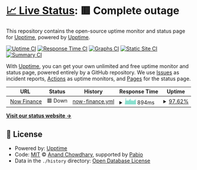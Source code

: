 # [📈 Live Status](https://lizinowfinance.github.io/nowfinance-uptime): <!--live status--> **🟥 Complete outage**

This repository contains the open-source uptime monitor and status page for [Upptime](https://upptime.js.org), powered by [Upptime](https://github.com/upptime/upptime).

[![Uptime CI](https://github.com/lizinowfinance/nowfinance-upptime/workflows/Uptime%20CI/badge.svg)](https://github.com/lizinowfinance/nowfinance-upptime/actions?query=workflow%3A%22Uptime+CI%22)
[![Response Time CI](https://github.com/lizinowfinance/nowfinance-upptime/workflows/Response%20Time%20CI/badge.svg)](https://github.com/lizinowfinance/nowfinance-upptime/actions?query=workflow%3A%22Response+Time+CI%22)
[![Graphs CI](https://github.com/lizinowfinance/nowfinance-upptime/workflows/Graphs%20CI/badge.svg)](https://github.com/lizinowfinance/nowfinance-upptime/actions?query=workflow%3A%22Graphs+CI%22)
[![Static Site CI](https://github.com/lizinowfinance/nowfinance-upptime/workflows/Static%20Site%20CI/badge.svg)](https://github.com/lizinowfinance/nowfinance-upptime/actions?query=workflow%3A%22Static+Site+CI%22)
[![Summary CI](https://github.com/lizinowfinance/nowfinance-upptime/workflows/Summary%20CI/badge.svg)](https://github.com/lizinowfinance/nowfinance-upptime/actions?query=workflow%3A%22Summary+CI%22)

With [Upptime](https://upptime.js.org), you can get your own unlimited and free uptime monitor and status page, powered entirely by a GitHub repository. We use [Issues](https://github.com/lizinowfinance/nowfinance-upptime/issues) as incident reports, [Actions](https://github.com/lizinowfinance/nowfinance-upptime/actions) as uptime monitors, and [Pages](https://upptime.github.io/upptime) for the status page.

<!--start: status pages-->
<!-- This summary is generated by Upptime (https://github.com/upptime/upptime) -->
<!-- Do not edit this manually, your changes will be overwritten -->
<!-- prettier-ignore -->
| URL | Status | History | Response Time | Uptime |
| --- | ------ | ------- | ------------- | ------ |
| <img alt="" src="https://icons.duckduckgo.com/ip3/www.nowfinance.com.au.ico" height="13"> [Now Finance](https://www.nowfinance.com.au) | 🟥 Down | [now-finance.yml](https://github.com/lizinowfinance/nowfinance-uptime/commits/HEAD/history/now-finance.yml) | <details><summary><img alt="Response time graph" src="./graphs/now-finance/response-time-week.png" height="20"> 894ms</summary><br><a href="https://lizinowfinance.github.io/nowfinance-uptime/history/now-finance"><img alt="Response time 925" src="https://img.shields.io/endpoint?url=https%3A%2F%2Fraw.githubusercontent.com%2Flizinowfinance%2Fnowfinance-uptime%2FHEAD%2Fapi%2Fnow-finance%2Fresponse-time.json"></a><br><a href="https://lizinowfinance.github.io/nowfinance-uptime/history/now-finance"><img alt="24-hour response time 988" src="https://img.shields.io/endpoint?url=https%3A%2F%2Fraw.githubusercontent.com%2Flizinowfinance%2Fnowfinance-uptime%2FHEAD%2Fapi%2Fnow-finance%2Fresponse-time-day.json"></a><br><a href="https://lizinowfinance.github.io/nowfinance-uptime/history/now-finance"><img alt="7-day response time 894" src="https://img.shields.io/endpoint?url=https%3A%2F%2Fraw.githubusercontent.com%2Flizinowfinance%2Fnowfinance-uptime%2FHEAD%2Fapi%2Fnow-finance%2Fresponse-time-week.json"></a><br><a href="https://lizinowfinance.github.io/nowfinance-uptime/history/now-finance"><img alt="30-day response time 898" src="https://img.shields.io/endpoint?url=https%3A%2F%2Fraw.githubusercontent.com%2Flizinowfinance%2Fnowfinance-uptime%2FHEAD%2Fapi%2Fnow-finance%2Fresponse-time-month.json"></a><br><a href="https://lizinowfinance.github.io/nowfinance-uptime/history/now-finance"><img alt="1-year response time 925" src="https://img.shields.io/endpoint?url=https%3A%2F%2Fraw.githubusercontent.com%2Flizinowfinance%2Fnowfinance-uptime%2FHEAD%2Fapi%2Fnow-finance%2Fresponse-time-year.json"></a></details> | <details><summary><a href="https://lizinowfinance.github.io/nowfinance-uptime/history/now-finance">97.62%</a></summary><a href="https://lizinowfinance.github.io/nowfinance-uptime/history/now-finance"><img alt="All-time uptime 99.50%" src="https://img.shields.io/endpoint?url=https%3A%2F%2Fraw.githubusercontent.com%2Flizinowfinance%2Fnowfinance-uptime%2FHEAD%2Fapi%2Fnow-finance%2Fuptime.json"></a><br><a href="https://lizinowfinance.github.io/nowfinance-uptime/history/now-finance"><img alt="24-hour uptime 100.00%" src="https://img.shields.io/endpoint?url=https%3A%2F%2Fraw.githubusercontent.com%2Flizinowfinance%2Fnowfinance-uptime%2FHEAD%2Fapi%2Fnow-finance%2Fuptime-day.json"></a><br><a href="https://lizinowfinance.github.io/nowfinance-uptime/history/now-finance"><img alt="7-day uptime 97.62%" src="https://img.shields.io/endpoint?url=https%3A%2F%2Fraw.githubusercontent.com%2Flizinowfinance%2Fnowfinance-uptime%2FHEAD%2Fapi%2Fnow-finance%2Fuptime-week.json"></a><br><a href="https://lizinowfinance.github.io/nowfinance-uptime/history/now-finance"><img alt="30-day uptime 99.45%" src="https://img.shields.io/endpoint?url=https%3A%2F%2Fraw.githubusercontent.com%2Flizinowfinance%2Fnowfinance-uptime%2FHEAD%2Fapi%2Fnow-finance%2Fuptime-month.json"></a><br><a href="https://lizinowfinance.github.io/nowfinance-uptime/history/now-finance"><img alt="1-year uptime 99.50%" src="https://img.shields.io/endpoint?url=https%3A%2F%2Fraw.githubusercontent.com%2Flizinowfinance%2Fnowfinance-uptime%2FHEAD%2Fapi%2Fnow-finance%2Fuptime-year.json"></a></details>

<!--end: status pages-->

[**Visit our status website →**](https://lizinowfinance.github.io/nowfinance-uptime)

## 📄 License

- Powered by: [Upptime](https://github.com/upptime/upptime)
- Code: [MIT](./LICENSE) © [Anand Chowdhary](https://anandchowdhary.com), supported by [Pabio](https://pabio.com)
- Data in the `./history` directory: [Open Database License](https://opendatacommons.org/licenses/odbl/1-0/)

